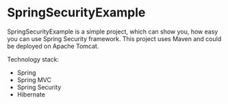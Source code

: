 # SpringSecurityExample

SpringSecurityExample is a simple project, which can show you, how easy you can use Spring Security framework.
This project uses Maven and could be deployed on Apache Tomcat.

Technology stack:
- Spring
- Spring MVC
- Spring Security
- Hibernate
